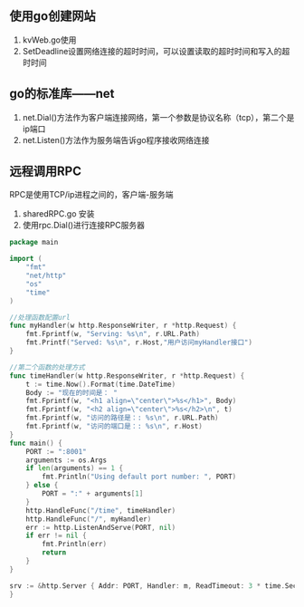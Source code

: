 ## 使用go创建网站
1. kvWeb.go使用
2. SetDeadline设置网络连接的超时时间，可以设置读取的超时时间和写入的超时时间

## go的标准库——net
1. net.Dial()方法作为客户端连接网络，第一个参数是协议名称（tcp），第二个是ip端口
2. net.Listen()方法作为服务端告诉go程序接收网络连接

## 远程调用RPC
RPC是使用TCP/ip进程之间的，客户端-服务端
1. sharedRPC.go 安装
2. 使用rpc.Dial()进行连接RPC服务器


```go
package main

import (
	"fmt"
	"net/http"
	"os"
	"time"
)

//处理函数配置url
func myHandler(w http.ResponseWriter, r *http.Request) {
	fmt.Fprintf(w, "Serving: %s\n", r.URL.Path)
	fmt.Printf("Served: %s\n", r.Host,"用户访问myHandler接口")
}

//第二个函数的处理方式
func timeHandler(w http.ResponseWriter, r *http.Request) {
	t := time.Now().Format(time.DateTime)
	Body := "现在的时间是： "
	fmt.Fprintf(w, "<h1 align=\"center\">%s</h1>", Body)
	fmt.Fprintf(w, "<h2 align=\"center\">%s</h2>\n", t)
	fmt.Fprintf(w, "访问的路径是：: %s\n", r.URL.Path)
	fmt.Fprintf(w, "访问的端口是：: %s\n", r.Host)
}
func main() {
	PORT := ":8001"
	arguments := os.Args
	if len(arguments) == 1 {
		fmt.Println("Using default port number: ", PORT)
	} else {
		PORT = ":" + arguments[1]
	}
	http.HandleFunc("/time", timeHandler)
	http.HandleFunc("/", myHandler)
	err := http.ListenAndServe(PORT, nil)
	if err != nil {
		fmt.Println(err)
		return
	}
}

```

```go
srv := &http.Server { Addr: PORT, Handler: m, ReadTimeout: 3 * time.Second, WriteTimeout: 3 * time.Second,
}
```
